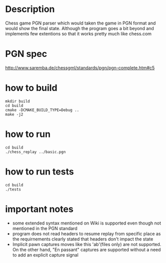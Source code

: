# Description

Chess game PGN parser which would taken the game in PGN format and would show the final state.
Although the program goes a bit beyond and implements few extentions so that it works pretty much like chess.com

# PGN spec

http://www.saremba.de/chessgml/standards/pgn/pgn-complete.htm#c5


# how to build

```
mkdir build
cd build
cmake -DCMAKE_BUILD_TYPE=Debug ..
make -j2
```

# how to run

```
cd build
./chess_replay ../basic.pgn
```

# how to run tests

```
cd build
./tests
```

# important notes

- some extended syntax mentioned on Wiki is supported even though not mentioned in the PGN standard
- program does not read headers to resume replay from specific place as the requirnements clearly stated that headers don't impact the state
- Implicit pawn captures moves like this 'ab'(files only) are not supported. On the other hand, "En passant" captures are supported without a need to add an explicit capture signal
